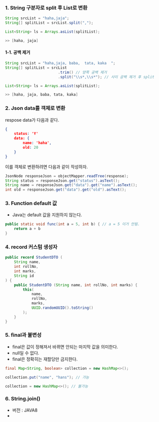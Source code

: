 ### 1. String 구분자로 split 후 List로 변환
```Java
String srcList = "haha,jaja";
String[] splitList = srcList.split(",");

List<String> ls = Arrays.asList(splitList);

>> [haha, jaja]
```

#### 1-1. 공백 제거
```Java
String srcList = "haha,jaja, baba,  tata, kaka  ";
String[] splitList = srcList
						.trim() // 양쪽 공백 제거
						.split("\\s*,\\s*"); // 사이 공백 제거 후 split

List<String> ls = Arrays.asList(splitList);

>> [haha, jaja, baba, tata, kaka]
```

### 2. Json data를 객체로 변환
respose data가 다음과 같다.
```json
{
	status: 'Y'
	data: {
		name: 'haha',
		old: 20
	}
}
```
이를 객체로 변환하려면 다음과 같이 작성하자.
```Java
JsonNode responseJson = objectMapper.readTree(response);
String status = responseJson.get("status").asText();
String name = responseJson.get("data").get("name").asText();
int old = responseJson.get("data").get("old").asText();
```

### 3. Function default 값
- Java는 default 값을 지원하지 않는다.
```java
public static void func(int a = 5, int b) { // a = 5 이거 안됨.
	return a + b
}
```

### 4. record 커스텀 생성자
```java
public record StudentDTO (
	String name,
	int rollNo,
	int marks,
	String id
) {
    public StudentDTO (String name, int rollNo, int marks) {
        this(
	        name,
	        rollNo,
	        marks,
	        UUID.randomUUID().toString()
	    );
    }
}
```

### 5. final과 불변성
- final은 값이 정해져서 바뀌면 안되는 마지막 값을 의미한다.
- null일 수 없다.
- final은 정확히는 재할당만 금지한다.
```java
final Map<String, boolean> collection = new HashMap<>();

collection.put("name", "hans"); // 가능

collection = new HashMap<>(); // 불가능
```

### 6. String.join()
- 버전 : JAVA8
- 
